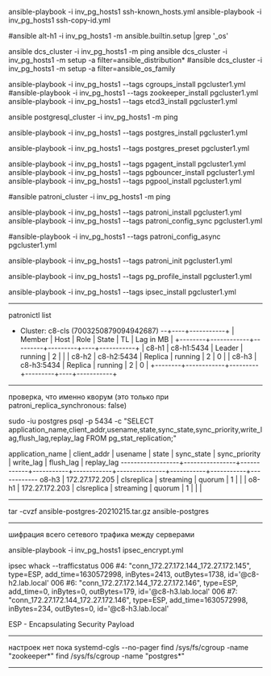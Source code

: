 ansible-playbook -i inv_pg_hosts1 ssh-known_hosts.yml
ansible-playbook -i inv_pg_hosts1 ssh-copy-id.yml

#ansible alt-h1 -i inv_pg_hosts1 -m ansible.builtin.setup |grep '_os'

ansible dcs_cluster -i inv_pg_hosts1 -m ping
ansible dcs_cluster -i inv_pg_hosts1 -m setup -a filter=ansible_distribution* 
#ansible dcs_cluster -i inv_pg_hosts1 -m setup -a filter=ansible_os_family

ansible-playbook -i inv_pg_hosts1 --tags cgroups_install pgcluster1.yml
#ansible-playbook -i inv_pg_hosts1 --tags zookeeper_install pgcluster1.yml
ansible-playbook -i inv_pg_hosts1 --tags etcd3_install pgcluster1.yml

ansible postgresql_cluster -i inv_pg_hosts1 -m ping

ansible-playbook -i inv_pg_hosts1 --tags postgres_install pgcluster1.yml

ansible-playbook -i inv_pg_hosts1 --tags postgres_preset pgcluster1.yml

ansible-playbook -i inv_pg_hosts1 --tags pgagent_install pgcluster1.yml
ansible-playbook -i inv_pg_hosts1 --tags pgbouncer_install pgcluster1.yml
ansible-playbook -i inv_pg_hosts1 --tags pgpool_install pgcluster1.yml

#ansible patroni_cluster -i inv_pg_hosts1 -m ping

ansible-playbook -i inv_pg_hosts1 --tags patroni_install pgcluster1.yml
ansible-playbook -i inv_pg_hosts1 --tags patroni_config_sync pgcluster1.yml

#ansible-playbook -i inv_pg_hosts1 --tags patroni_config_async pgcluster1.yml

ansible-playbook -i inv_pg_hosts1 --tags patroni_init pgcluster1.yml

ansible-playbook -i inv_pg_hosts1 --tags pg_profile_install pgcluster1.yml

ansible-playbook -i inv_pg_hosts1 --tags ipsec_install pgcluster1.yml

---------------------------------------------------------------------------------

patronictl list
+ Cluster: c8-cls (7003250879094942687) --+----+-----------+
| Member | Host       | Role    | State   | TL | Lag in MB |
+--------+------------+---------+---------+----+-----------+
| c8-h1  | c8-h1:5434 | Leader  | running |  2 |           |
| c8-h2  | c8-h2:5434 | Replica | running |  2 |         0 |
| c8-h3  | c8-h3:5434 | Replica | running |  2 |         0 |
+--------+------------+---------+---------+----+-----------+

---------------------------------------------------------------------------------

проверка, что именно кворум
(это только при patroni_replica_synchronous: false)

sudo -iu postgres psql -p 5434 -c "SELECT application_name,client_addr,usename,state,sync_state,sync_priority,write_lag,flush_lag,replay_lag FROM pg_stat_replication;"

 application_name |  client_addr   |  usename   |   state   | sync_state | sync_priority | write_lag | flush_lag | replay_lag 
------------------+----------------+------------+-----------+------------+---------------+-----------+-----------+------------
 o8-h3            | 172.27.172.205 | clsreplica | streaming | quorum     |             1 |           |           | 
 o8-h1            | 172.27.172.203 | clsreplica | streaming | quorum     |             1 |           |           | 

---------------------------------------------------------------------------------

tar -cvzf ansible-postgres-20210215.tar.gz ansible-postgres

---------------------------------------------------------------------------------

шифрация всего сетевого трафика между серверами

ansible-playbook -i inv_pg_hosts1 ipsec_encrypt.yml

ipsec whack --trafficstatus
006 #4: "conn_172.27.172.144_172.27.172.145", type=ESP, add_time=1630572998, inBytes=2413, outBytes=1738, id='@c8-h2.lab.local'
006 #6: "conn_172.27.172.144_172.27.172.146", type=ESP, add_time=0, inBytes=0, outBytes=179, id='@c8-h3.lab.local'
006 #7: "conn_172.27.172.144_172.27.172.146", type=ESP, add_time=1630572998, inBytes=234, outBytes=0, id='@c8-h3.lab.local'

ESP - Encapsulating Security Payload

---------------------------------------------------------------------------------

настроек нет пока
systemd-cgls --no-pager
find /sys/fs/cgroup -name "zookeeper*"
find /sys/fs/cgroup -name "postgres*"

---------------------------------------------------------------------------------
